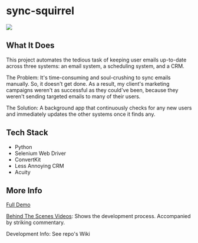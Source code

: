 # sync-squirrel

![](https://media.giphy.com/media/W4otenDvFw7SBPVWsB/giphy.gif)

## What It Does
This project automates the tedious task of keeping user emails up-to-date across three systems: an email system, a scheduling system, and a CRM.

The Problem: It's time-consuming and soul-crushing to sync emails manually. So, it doesn't get done. As a result, my client's marketing campaigns weren't as successful as they could've been, because they weren't sending targeted emails to many of their users.

The Solution: A background app that continuously checks for any new users and immediately updates the other systems once it finds any.

## Tech Stack
- Python
- Selenium Web Driver
- ConvertKit
- Less Annoying CRM
- Acuity

## More Info
[Full Demo](https://www.youtube.com/watch?v=myQNojFgcjc&t=101s)

[Behind The Scenes Videos](https://www.youtube.com/playlist?list=PLrqlY5j4-vQMXfZe-UQP-jrFebYJuqUI_): Shows the development process. Accompanied by striking commentary.

Development Info: See repo's Wiki
